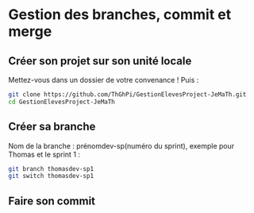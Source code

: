 # Gestion des branches, commit et merge

## Créer son projet sur son unité locale

Mettez-vous dans un dossier de votre convenance ! Puis :
```bash
git clone https://github.com/ThGhPi/GestionElevesProject-JeMaTh.git
cd GestionElevesProject-JeMaTh
```

## Créer sa branche

Nom de la branche : prénomdev-sp(numéro du sprint), exemple pour Thomas et le sprint 1 :
```bash
git branch thomasdev-sp1
git switch thomasdev-sp1
```

## Faire son commit


```bash
```
